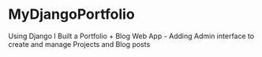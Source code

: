 # MyDjangoPortfolio
Using Django I Built a Portfolio + Blog Web App - Adding Admin  interface to create and manage Projects and Blog posts
